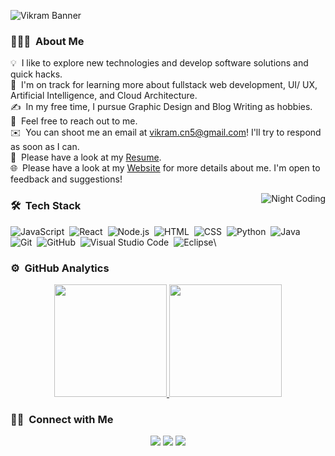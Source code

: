 ![Vikram Banner](https://raw.githubusercontent.com/vikramacn5/vikramacn5/master/assets/mark4-Banner.jpg)

### 👨🏻‍💻 &nbsp;About Me

💡 &nbsp;I like to explore new technologies and develop software solutions and quick hacks.\
🌱 &nbsp;I'm on track for learning more about fullstack web development, UI/ UX, Artificial Intelligence, and Cloud Architecture.\
✍️ &nbsp;In my free time, I pursue Graphic Design and Blog Writing as hobbies.\
💬 &nbsp;Feel free to reach out to me.\
✉️ &nbsp;You can shoot me an email at vikram.cn5@gmail.com! I'll try to respond as soon as I can.\
📄 &nbsp;Please have a look at my [Resume](https://mark4.netlify.app/img/resume.pdf).\
🌐 &nbsp;Please have a look at my [Website](https://mark4.netlify.app) for more details about me. I'm open to feedback and suggestions!

<img alt="Night Coding" src="https://raw.githubusercontent.com/AVS1508vikramacn5/vikramacn5/master/assets/Night-Coding.gif" align="right"/>

### 🛠 &nbsp;Tech Stack

![JavaScript](https://img.shields.io/badge/-JavaScript-05122A?style=flat&logo=javascript)&nbsp;
![React](https://img.shields.io/badge/-React-05122A?style=flat&logo=react)&nbsp;
![Node.js](https://img.shields.io/badge/-Node.js-05122A?style=flat&logo=node.js)&nbsp;
![HTML](https://img.shields.io/badge/-HTML-05122A?style=flat&logo=HTML5)&nbsp;
![CSS](https://img.shields.io/badge/-CSS-05122A?style=flat&logo=CSS3&logoColor=1572B6)&nbsp;
![Python](https://img.shields.io/badge/-Python-05122A?style=flat&logo=python)&nbsp;
![Java](https://img.shields.io/badge/-Java-05122A?style=flat&logo=Java&logoColor=FFA518)&nbsp;
![Git](https://img.shields.io/badge/-Git-05122A?style=flat&logo=git)&nbsp;
![GitHub](https://img.shields.io/badge/-GitHub-05122A?style=flat&logo=github)&nbsp;
![Visual Studio Code](https://img.shields.io/badge/-Visual%20Studio%20Code-05122A?style=flat&logo=visual-studio-code&logoColor=007ACC)&nbsp;
![Eclipse](https://img.shields.io/badge/-Eclipse-05122A?style=flat&logo=eclipse-ide&logoColor=2C2255)\

### ⚙️ &nbsp;GitHub Analytics

<p align="center">
<a href="https://github.com/vikramacn5">
  <img height="180em" src="https://github-readme-stats-eight-theta.vercel.app/api?username=vikramacn5&show_icons=true&theme=algolia&include_all_commits=true&count_private=true"/>
  <img height="180em" src="https://github-readme-stats-eight-theta.vercel.app/api/top-langs/?username=vikramacn5&layout=compact&langs_count=8&theme=algolia"/>
</a>
</p>

### 🤝🏻 &nbsp;Connect with Me

<p align="center">
<a href="https://mark4.netlify.app"><img src="https://img.shields.io/badge/-mark4-3423A6?style=flat&logo=Google-Chrome&logoColor=white"/></a>
<a href="https://linkedin.com/in/vikram-nagarajan-0b9b01189"><img src="https://img.shields.io/badge/-vikram%20nagarajan-0b9b01189?style=flat&logo=Linkedin&logoColor=white"/></a>
<a href="mailto:vikram.cn5@gmail.com"><img src="https://img.shields.io/badge/-vikram.cn5@gmail.com-D14836?style=flat&logo=Gmail&logoColor=white"/></a>
</p>
